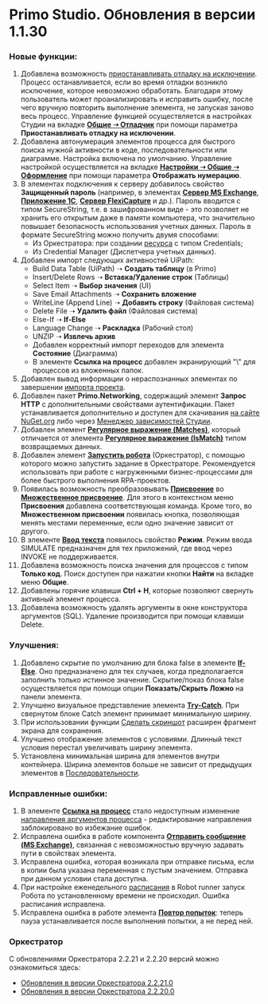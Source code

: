 # Primo Studio. Обновления в версии 1.1.30

### Новые функции:

1. Добавлена возможность [приостанавливать отладку на исключении](https://docs.primo-rpa.ru/primo-rpa/primo-studio/process/debug). Процесс останавливается, если во время отладки возникло исключение, которое невозможно обработать. Благодаря этому пользователь может проанализировать и исправить ошибку, после чего вручную повторить выполнение элемента, не запуская заново весь процесс. Управление функцией осуществляется в настройках Студии на вкладке [**Общие ➝ Отладчик**](https://docs.primo-rpa.ru/primo-rpa/primo-studio/settings#otladchik) при помощи параметра **Приостанавливать отладку на исключении**.
1. Добавлена автонумерация элементов процесса для быстрого поиска нужной активности в коде, последовательности или диаграмме. Настройка включена по умолчанию. Управление настройкой осуществляется на вкладке [**Настройки ➝ Общие ➝ Оформление**](https://docs.primo-rpa.ru/primo-rpa/primo-studio/settings#oformlenie) при помощи параметра **Отображать нумерацию**.
1. В элементах подключения к серверу добавилось свойство **Защищенный пароль** (например, в элементах [**Сервер MS Exchange**](https://docs.primo-rpa.ru/primo-rpa/g_elements/osnovnye-elementy/els_mail/els_exchange/el_connect), [**Приложение 1С**](https://docs.primo-rpa.ru/primo-rpa/g_elements/osnovnye-elementy/els_1c/el_1c_server), [**Сервер FlexiCapture**](https://docs.primo-rpa.ru/primo-rpa/g_elements/osnovnye-elementy/els_ocr/el_ocr_flexi/el_ocr_flexi_server) и др.). Пароль вводится с типом SecureString, т.е. в зашифрованном виде - это позволяет не хранить его открытым даже в памяти компьютера, что значительно повышает безопасность использования учетных данных. Пароль в формате SecureString можно получить двумя способами:
    * Из Оркестратора: при создании [ресурса](https://docs.primo-rpa.ru/primo-rpa/orchestrator/basics/assets) с типом Credentials; 
    * Из Credential Manager (Диспетчера учетных данных).
1. Добавлен импорт следующих активностей UiPath:
   * Build Data Table (UiPath) ➝ **Создать таблицу** (в Primo) 
   * Insert/Delete Rows ➝ **Вставка/Удаление строк** (Таблицы)
   * Select Item ➝ **Выбор значения** (UI)
   * Save Email Attachments ➝ **Сохранить вложение**
   * WriteLine (Append Line) ➝ **Добавить строку** (Файловая система)
   * Delete File ➝ **Удалить файл** (Файловая система)
   * Else-If ➝ **If-Else**
   * Language Change ➝ **Раскладка** (Рабочий стол)
   * UNZIP ➝ **Извлечь архив**
   * Добавлен корректный импорт переходов для элемента **Состояние** (Диаграмма) 
   * В элементе **Ссылка на процесс** добавлен экранирующий "\\" для процессов из вложенных папок.
1. Добавлен вывод информации о нераспознанных элементах по завершении [импорта проекта](https://docs.primo-rpa.ru/primo-rpa/primo-studio/tools/import).
1. Добавлен пакет **Primo.Networking**, содержащий элемент **Запрос HTTP** с дополнительными свойствами аутентификации. Пакет устанавливается дополнительно и доступен для скачивания [на сайте NuGet.org](https://www.nuget.org/packages/Primo.Networking) либо через [Менеджер зависимостей Студии](https://docs.primo-rpa.ru/primo-rpa/primo-studio/projects/manage-dependencies#menedzher-zavisimostei).
1. Добавлен элемент [**Регулярное выражение (Matches)**](https://docs.primo-rpa.ru/primo-rpa/g_elements/osnovnye-elementy/els_data/els_data_strings/el_stringmatches), который отличается от элемента [**Регулярное выражение (IsMatch)**](https://docs.primo-rpa.ru/primo-rpa/g_elements/osnovnye-elementy/els_data/els_data_strings/el_regex) типом возвращаемых данных.
1. Добавлен элемент [**Запустить робота**](https://docs.primo-rpa.ru/primo-rpa/g_elements/osnovnye-elementy/orkestrator/els_process/el_invokerobot) (Оркестратор), с помощью которого можно запустить задание в Оркестраторе. Рекомендуется использовать при работе с нагруженными бизнес-процессами для более быстрого выполнения RPA-проектов.
1. Появилась возможность преобразовывать [**Присвоение**](https://docs.primo-rpa.ru/primo-rpa/g_elements/osnovnye-elementy/els_logic/el_logic_assign) во [**Множественное присвоение**](https://docs.primo-rpa.ru/primo-rpa/g_elements/osnovnye-elementy/els_logic/el_multipleassign). Для этого в контекстном меню **Присвоения** добавлена соответствующая команда. Кроме того, во **Множественном присвоении** появилась кнопка, позволяющая менять местами переменные, если одно значение зависит от другого. 
1. В элементе [**Ввод текста**](https://docs.primo-rpa.ru/primo-rpa/g_elements/osnovnye-elementy/els_uiinteraction/el_inputtext) появилось свойство **Режим**. Режим ввода SIMULATE предназначен для тех приложений, где ввод через INVOKE не поддерживается.  
1. Добавлена возможность поиска значения для процессов с типом **Только код**. Поиск доступен при нажатии кнопки **Найти** на вкладке меню **Общие**.
1. Добавлены горячие клавиши **Ctrl + H**, которые позволяют свернуть активный элемент процесса. 
1. Добавлена возможность удалять аргументы в окне конструктора аргументов (SQL). Удаление производится при помощи клавиши Delete.


### Улучшения:

1. Добавлено скрытие по умолчанию для блока false в элементе [**If-Else**](https://docs.primo-rpa.ru/primo-rpa/g_elements/osnovnye-elementy/els_logic/el_logic_ifelse). Оно предназначено для тех случаев, когда предполагается заполнить только истинное значение. Скрытие/показ блока false осуществляется при помощи опции **Показать/Скрыть Ложно** на панели элемента.
1. Улучшено визуальное представление элемента [**Try-Catch**](https://docs.primo-rpa.ru/primo-rpa/g_elements/osnovnye-elementy/els_logic/el_logic_trycatch). При свернутом блоке Catch элемент принимает минимальную ширину. 
3. При использовании функции [Сделать скриншот](https://docs.primo-rpa.ru/primo-rpa/primo-studio/process/elements#rabota-so-skrinshotami-vnutri-elementa) расширен фрагмент экрана для сохранения.
4. Улучшено отображение элементов с условиями. Длинный текст условия перестал увеличивать ширину элемента. 
5. Установлена минимальная ширина для элементов внутри контейнера. Ширина элементов больше не зависит от предыдущих элементов в [Последовательности](https://docs.primo-rpa.ru/primo-rpa/g_elements/osnovnye-elementy/els_diagramm/el_sequence).

### Исправленные ошибки:

1. В элементе [**Ссылка на процесс**](https://docs.primo-rpa.ru/primo-rpa/g_elements/osnovnye-elementy/els_logic/el_logic_link) стало недоступным изменение [направления аргументов процесса](https://docs.primo-rpa.ru/primo-rpa/primo-studio/process/variables#argumenty) - редактирование направления заблокировано во избежание ошибок.
1. Исправлена ошибка в работе компонента [**Отправить сообщение (MS Exchange)**](https://docs.primo-rpa.ru/primo-rpa/g_elements/osnovnye-elementy/els_mail/els_exchange/el_send), связанная с невозможностью вручную задавать пути в свойствах элемента.
1. Исправлена ошибка, которая возникала при отправке письма, если в копии была указана переменная с пустым значением. Отправка при данном условии стала доступна.
1. При настройке еженедельного [расписания](https://docs.primo-rpa.ru/primo-rpa/primo-robot-runner/modules/schedules) в Robot runner запуск Робота по установленному времени не происходил. Ошибка расписания исправлена.
1. Исправлена ошибка в работе элемента [**Повтор попыток**](https://docs.primo-rpa.ru/primo-rpa/g_elements/osnovnye-elementy/els_logic/el_retry): теперь пауза устанавливается после выполнения попытки, а не перед ней.


### Оркестратор

С обновлениями Оркестратора 2.2.21 и 2.2.20 версий можно ознакомиться здесь:
* [Обновления в версии Оркестратора 2.2.21.0](https://docs.primo-rpa.ru/primo-rpa/release-notes/orch/2.2.21)
* [Обновления в версии Оркестратора 2.2.20.0](https://docs.primo-rpa.ru/primo-rpa/release-notes/orch/2.2.20)



